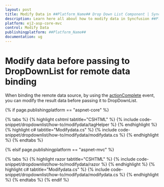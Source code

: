 ```yaml
---
layout: post
title: Modify Data in ##Platform_Name## Drop Down List Component | Syncfusion
description: Learn here all about how to modify data in Syncfusion ##Platform_Name## Drop Down List component of Syncfusion Essential JS 2 and more.
platform: ej2-asp-core-mvc
control: Modify Data
publishingplatform: ##Platform_Name##
documentation: ug
---
```



# Modify data before passing to DropDownList for remote data binding

When binding the remote data source, by using the [actionComplete](https://help.syncfusion.com/cr/aspnetmvc-js2/Syncfusion.EJ2.DropDowns.DropDownList.html#Syncfusion_EJ2_DropDowns_DropDownList_ActionComplete) event, you can modify the result data before passing it to DropDownList.

{% if page.publishingplatform == "aspnet-core" %}

{% tabs %}
{% highlight cshtml tabtitle="CSHTML" %}
{% include code-snippet/dropdownlist/how-to/modifydata/tagHelper %}
{% endhighlight %}
{% highlight c# tabtitle="Modifydata.cs" %}
{% include code-snippet/dropdownlist/how-to/modifydata/modifydata.cs %}
{% endhighlight %}
{% endtabs %}

{% elsif page.publishingplatform == "aspnet-mvc" %}

{% tabs %}
{% highlight razor tabtitle="CSHTML" %}
{% include code-snippet/dropdownlist/how-to/modifydata/razor %}
{% endhighlight %}
{% highlight c# tabtitle="Modifydata.cs" %}
{% include code-snippet/dropdownlist/how-to/modifydata/modifydata.cs %}
{% endhighlight %}
{% endtabs %}
{% endif %}

